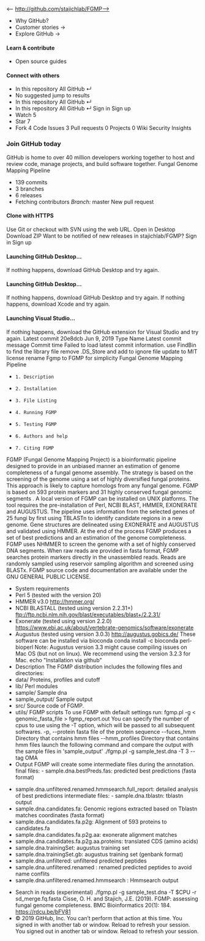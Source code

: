 <-- http://github.com/stajichlab/FGMP-->

* Why GitHub? 
* Customer stories →
* Explore GitHub →
#### Learn & contribute
* Open source guides
#### Connect with others
* In this repository  All GitHub  ↵
* No suggested jump to results
* In this repository  All GitHub  ↵
* In this repository  All GitHub  ↵
Sign in  Sign up
* Watch  5 
* Star  7 
* Fork  4 
Code Issues 3 Pull requests 0 Projects 0 Wiki  Security  Insights
### Join GitHub today
GitHub is home to over 40 million developers working together to host and review code, manage projects, and build software together.
Fungal Genome Mapping Pipeline
* 139  commits 
* 3  branches 
* 6  releases 
* Fetching contributors 
_Branch:_ master New pull request
####  Clone with HTTPS
Use Git or checkout with SVN using the web URL.
Open in Desktop Download ZIP
Want to be notified of new releases in stajichlab/FGMP?
Sign in Sign up
#### Launching GitHub Desktop...
If nothing happens, download GitHub Desktop and try again.
#### Launching GitHub Desktop...
If nothing happens, download GitHub Desktop and try again.
If nothing happens, download Xcode and try again.
#### Launching Visual Studio...
If nothing happens, download the GitHub extension for Visual Studio and try again.
Latest commit 20e8dcb  Jun 9, 2019
Type Name Latest commit message Commit time
Failed to load latest commit information.
use FindBin to find the library file
remove .DS_Store and add to ignore file
update to MIT license
rename Fgmp to FGMP for simplicity
Fungal Genome Mapping Pipeline
*     1. Description
*     2. Installation
*     3. File Listing
*     4. Running FGMP
*     5. Testing FGMP
*     6. Authors and help
*     7. Citing FGMP
FGMP (Fungal Genome Mapping Project) is a bioinformatic pipeline designed to provide in an unbiased manner an estimation of genome completeness of a fungal genome assembly. The strategy is based on the screening of the genome using a set of highly diversified fungal proteins. This approach is likely to capture homologs from any fungal genome. FGMP is based on 593 protein markers and 31 highly conserved fungal genomic segments .
A local version of FGMP can be installed on UNIX platforms. The tool requires the pre-installation of Perl, NCBI BLAST, HMMER, EXONERATE and AUGUSTUS.
The pipeline uses information from the selected genes of 25 fungi by first using TBLASTn to identify candidate regions in a new genome. Gene structures are delineated using EXONERATE and AUGUSTUS and validated using HMMER. At the end of the process FGMP produces a set of best predictions and an estimation of the genome completeness.
FGMP uses NHMMER to screen the genome with a set of highly conserved DNA segments. When raw reads are provided in fasta format, FGMP searches protein markers directly in the unassembled reads. Reads are randomly sampled using reservoir sampling algorithm and screened using BLASTx.
FGMP source code and documentation are available under the GNU GENERAL PUBLIC LICENSE.
* System requirements 
* Perl 5 (tested with the version 20)
* HMMER v3.0 http://hmmer.org/
* NCBI BLASTALL (tested using version 2.2.31+) ftp://ftp.ncbi.nlm.nih.gov/blast/executables/blast+/2.2.31/
* Exonerate (tested using version 2.2.0) https://www.ebi.ac.uk/about/vertebrate-genomics/software/exonerate
* Augustus (tested using version 3.0.3) http://augustus.gobics.de/
These software can be installed via bioconda
conda install -c bioconda perl-bioperl
Note: Augustus version 3.3 might cause compiling issues on Mac OS (but not on linux). We recommend using the version 3.2.3 for Mac.
echo "Installation via github"
* Description The FGMP distribution includes the following files and directories:
* data/ Proteins, profiles and cutoff
* lib/ Perl modules
* sample/ Sample dna
* sample_output/ Sample output
* src/ Source code of FGMP.
* utils/ FGMP scripts
To use FGMP with default settings run:
fgmp.pl -g < genomic_fasta_file > fgmp_report.out
You can specify the number of cpus to use using the -T option, which will be passed to all subsequent softwares.
-p, --protein		fasta file of the protein sequence
--fuces_hmm		Directory that contains hmm files
--hmm_profiles		Directory that contains hmm files
launch the following command and compare the output with the sample files in 'sample_output'
./fgmp.pl -g sample_test.dna -T 3 --tag OMA
* Output FGMP will create some intermediate files during the annotation.
final files: \- sample.dna.bestPreds.fas: predicted best predictions (fasta format)
- sample.dna.unfiltered.renamed.hmmsearch.full_report: detailed analysis of best predictions
intermediate files: \- sample.dna.tblastn: tblastn output
- sample.dna.candidates.fa: Genomic regions extracted based on Tblastn matches coordinates (fasta format)
- sample.dna.candidates.fa.p2g: Alignment of 593 proteins to candidates.fa
- sample.dna.candidates.fa.p2g.aa: exonerate alignment matches
- sample.dna.candidates.fa.p2g.aa.proteins: translated CDS (amino acids)
- sample.dna.trainingSet: augustus training set
- sample.dna.trainingSet.gb: augustus training set (genbank format)
- sample.dna.unfiltered: unfiltered predicted peptides
- sample.dna.unfiltered.renamed : renamed predicted peptides to avoid name conflits
- sample.dna.unfiltered.renamed.hmmsearch : Hmmsearch output
* Search in reads (experimental)
./fgmp.pl -g sample_test.dna -T $CPU -r sd_merge.fq.fasta
Cisse, O. H. and Stajich, J.E. (2019). FGMP: assessing fungal genome completeness. BMC Bioinformatics 20(1): 184. https://rdcu.be/bFV81
* © 2019 GitHub, Inc.
You can’t perform that action at this time.
You signed in with another tab or window. Reload to refresh your session. You signed out in another tab or window. Reload to refresh your session.